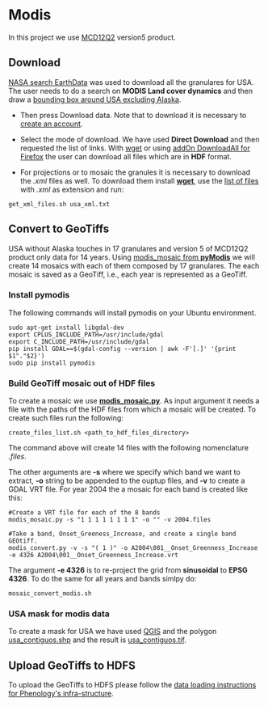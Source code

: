 # Modis

In this project we use [MCD12Q2](https://lpdaac.usgs.gov/dataset_discovery/modis/modis_products_table/mcd12q2) version5 product.

## Download
[NASA search EarthData](https://search.earthdata.nasa.gov/) was used to download all the granulares for USA. The user needs to do a search on **MODIS Land cover dynamics** and then draw a [bounding box around USA excluding Alaska](https://search.earthdata.nasa.gov/search/granules?p=C190733713-LPDAAC_ECS&m=20.671875!-114.890625!2!1!2!0%2C2%2C1&tl=1421366400!5!!&q=MODIS+Land+Cover+Dynamics&ok=MODIS+Land+Cover+Dynamics&sb=-127.265625%2C23.90625%2C-63.140625%2C49.359375).

* Then press Download data. Note that to download it is necessary to [create an account](https://urs.earthdata.nasa.gov//users/new).

* Select the mode of download. We have used **Direct Download** and then requested the list of links. With [wget](https://www.gnu.org/software/wget/manual/wget.html) or using [addOn DownloadAll for Firefox](https://addons.mozilla.org/en-US/firefox/addon/downthemall/) the user can download all files which are in **HDF** format.

* For projections or to mosaic the granules it is necessary to download the *.xml* files as well. To download them install [**wget**](https://www.gnu.org/software/wget/manual/wget.html), use the [list of files](usa_xml.txt) with *.xml* as extension and run:
```
get_xml_files.sh usa_xml.txt
```

## Convert to GeoTiffs

USA without Alaska touches in 17 granulares and version 5 of MCD12Q2 product only data for 14 years. Using [modis_mosaic from **pyModis**](http://www.pymodis.org/scripts/modis_mosaic.html) we will create 14 mosaics with each of them composed by 17 granulares. The each mosaic is saved as a GeoTiff, i.e., each year is represented as a GeoTiff.  

### Install pymodis
The following commands will install pymodis on your Ubuntu environment.

```
sudo apt-get install libgdal-dev
export CPLUS_INCLUDE_PATH=/usr/include/gdal
export C_INCLUDE_PATH=/usr/include/gdal
pip install GDAL==$(gdal-config --version | awk -F'[.]' '{print $1"."$2}')
sudo pip install pymodis
```

### Build GeoTiff mosaic out of HDF files
To create a mosaic we use [**modis_mosaic.py**](http://www.pymodis.org/scripts/modis_mosaic.html). As input argument it needs a file with the paths of the HDF files from which a mosaic will be created. To create such files run the following:
```
create_files_list.sh <path_to_hdf_files_directory>
```

The command above will create 14 files with the following nomenclature *<year>.files*.

The other arguments are **-s** where we specify which band we want to extract, **-o** string to be appended to the ouptup files, and **-v** to create a GDAL VRT file. For year 2004 the a mosaic for each band is created like this:
```
#Create a VRT file for each of the 8 bands
modis_mosaic.py -s "1 1 1 1 1 1 1 1" -o "" -v 2004.files

#Take a band, Onset_Greeness_Increase, and create a single band GEOtiff. 
modis_convert.py -v -s "( 1 )" -o A2004\001__Onset_Greenness_Increase -e 4326 A2004\001__Onset_Greenness_Increase.vrt
```

The argument **-e 4326** is to re-project the grid from **sinusoidal** to **EPSG 4326**. To do the same for all years and bands simlpy do:
```
mosaic_convert_modis.sh
```

### USA mask for modis data
To create a mask for USA we have used [QGIS](http://www.qgis.org/en/site/) and the polygon [usa_contiguos.shp](usa_contiguos.shp) and the result is [usa_contiguos.tif](usa_contiguos.tif).

## Upload GeoTiffs to HDFS

To upload the GeoTiffs to HDFS please follow the [data loading instructions for Phenology's infra-structure](https://github.com/phenology/infrastructure/tree/applications/applications).
